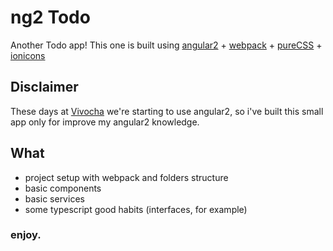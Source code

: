 # ng2 Todo
Another Todo app! This one is built using [angular2](https://angular.io) + [webpack](https://webpack.github.io/) + [pureCSS](http://purecss.io/) + [ionicons](http://ionicons.com/)

## Disclaimer
These days at [Vivocha](http://www.vivocha.com/) we're starting to use angular2, so i've built this small app only for improve my angular2 knowledge.

## What
* project setup with webpack and folders structure
* basic components
* basic services
* some typescript good habits (interfaces, for example)

### enjoy.
